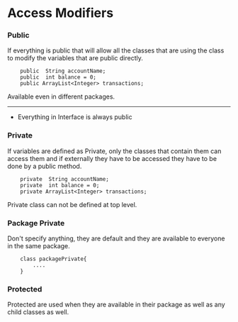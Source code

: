 # Access Modifiers

### Public 
If everything is public that will allow all the classes that are using the class to modify the variables that are public directly.

```
    public  String accountName;
    public  int balance = 0;
    public ArrayList<Integer> transactions;
```
Available even in different packages.

*** 
 * Everything in Interface is always public

### Private
If variables are defined as Private, only the classes that contain them can access them and if externally they have to be accessed they have to be done by a public method.

```
    private  String accountName;
    private  int balance = 0;
    private ArrayList<Integer> transactions;
```

Private class can not be defined at top level.

### Package Private
Don't specify anything, they are default and they are available to everyone in the same package.

```aidl
    class packagePrivate{
        ....
    }
```

### Protected
Protected are used when they are available in their package as well as any child classes as well.
